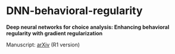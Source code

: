 # DNN-behavioral-regularity
**Deep neural networks for choice analysis: Enhancing behavioral regularity with gradient regularization**

Manuscript: [arXiv](https://arxiv.org/abs/2404.14701) (R1 version)
